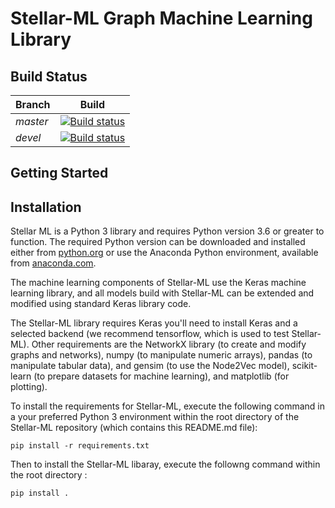 # Stellar-ML Graph Machine Learning Library

## Build Status
|Branch|Build|
|:-----|:----:|
|*master*|[![Build status](https://badge.buildkite.com/34d537a018c6bf27cf154aa5bcc287b2e170d6e3391cd40c64.svg)](https://buildkite.com/stellar/stellar-ml?branch=master)|
|*devel*|[![Build status](https://badge.buildkite.com/34d537a018c6bf27cf154aa5bcc287b2e170d6e3391cd40c64.svg)](https://buildkite.com/stellar/stellar-ml?branch=develop)|


## Getting Started

## Installation
Stellar ML is a Python 3 library and requires Python version 3.6 or greater to function. The required Python version can be downloaded and installed either from [python.org](http://python.org/) or use the Anaconda Python environment, available from [anaconda.com](https://www.anaconda.com/download/).

The machine learning components of Stellar-ML use the Keras machine learning library, and all models build with Stellar-ML can be extended and modified using standard Keras library code.

The Stellar-ML library requires Keras you'll need to install Keras and a selected backend (we recommend tensorflow, which is used to test Stellar-ML).  Other requirements are the NetworkX library (to create and modify graphs and networks), numpy (to manipulate numeric arrays), pandas (to manipulate tabular data), and gensim (to use the Node2Vec model), scikit-learn (to prepare datasets for machine learning), and matplotlib (for plotting).

To install the requirements for Stellar-ML, execute the following command in a your preferred Python 3 environment within the root directory of the Stellar-ML repository (which contains this README.md file): 

```buildoutcfg
pip install -r requirements.txt
```

Then to install the Stellar-ML libaray, execute the followng command within the root directory :
```buildoutcfg
pip install .
```


